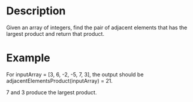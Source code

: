 # Description

Given an array of integers, find the pair of adjacent elements that has the largest product and return that product.

# Example

For inputArray = [3, 6, -2, -5, 7, 3], the output should be
adjacentElementsProduct(inputArray) = 21.

7 and 3 produce the largest product.